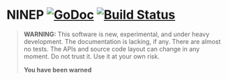 # NINEP [![GoDoc](https://godoc.org/github.com/azmodb/ninep?status.svg)](https://godoc.org/github.com/azmodb/ninep) [![Build Status](https://travis-ci.org/azmodb/ninep.svg?branch=master)](https://travis-ci.org/azmodb/ninep)

> **WARNING:** This software is new, experimental, and under heavy
> development. The documentation is lacking, if any. There are almost
> no tests. The APIs and source code layout can change in any moment.
> Do not trust it. Use it at your own risk.
>
> **You have been warned**

